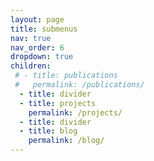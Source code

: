 ```yaml
---
layout: page
title: submenus
nav: true
nav_order: 6
dropdown: true
children:
 # - title: publications
 #   permalink: /publications/
  - title: divider
  - title: projects
    permalink: /projects/
  - title: divider
  - title: blog
    permalink: /blog/
---
```

